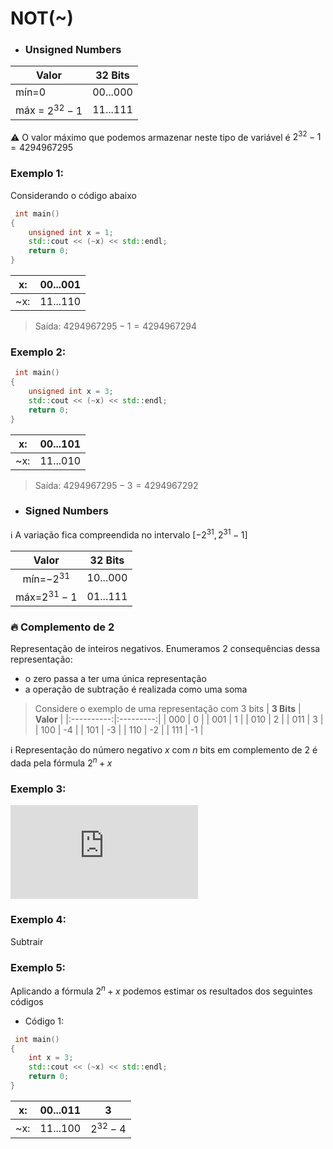  # NOT(~)

* ### Unsigned Numbers

| **Valor**        | **32 Bits** |
|------------------|----------|
| mín=0            | 00...000 |
| máx = $2^{32}-1$ | 11...111 |  

:warning: O valor máximo que podemos armazenar neste tipo de variável é $2^{32}-1=4294967295$

### Exemplo 1:
Considerando o código abaixo

```cpp
 int main()
{
    unsigned int x = 1;
    std::cout << (~x) << std::endl;
    return 0;
}
```
| x:  | 00...001 |
|-----|----------|
| ~x: | 11...110 |

> Saída: $4294967295-1=4294967294$


### Exemplo 2:
```cpp
 int main()
{
    unsigned int x = 3;
    std::cout << (~x) << std::endl;
    return 0;
}
``` 
| x:  | 00...101 |
|-----|----------|
| ~x: | 11...010 |

> Saída: $4294967295-3=4294967292$

* ### Signed Numbers
:information_source: A variação fica compreendida no intervalo $[-2^{31}, 2^{31}-1]$

|   **Valor**  | **32 Bits** |
|:------------:|:-----------:|
| mín=$-2^{31}$ |    10...000 |
| máx=$2^{31}-1$  |    01...111 |

### :fire: Complemento de 2
Representação de inteiros negativos. Enumeramos 2 consequências dessa representação:
* o zero passa a ter uma única representação
* a operação de subtração é realizada como uma soma

> Considere o exemplo de uma representação com 3 bits
> | **3 Bits** | **Valor** |
>|:----------:|:---------:|
>| 000        |     0     |
>| 001        |     1     |
>| 010        |     2     |
>| 011        |     3     |
>| 100        |     -4    |
>| 101        |     -3    |
>| 110        |     -2    |
>| 111        |     -1    |

:information_source: Representação do número negativo $x$ com $n$ bits em complemento de 2 é dada pela fórmula $2^n+x$

### Exemplo 3: 
![equation](https://latex.codecogs.com/png.latex?%5Cbegin%7Barray%7D%7Bccc%7D%20n%3D3%5Ctext%7B%20bits%20%7D%20x%3D-4%5C%5C%202%5E3-4%3D8-4%3D4%5CRightarrow%20100%5C%5C%20%5C%5C%20n%3D3%5Ctext%7B%20bits%20%7D%20x%3D-1%5C%5C%202%5E3-1%3D8-1%3D7%5CRightarrow%20111%5C%5C%20%5Cend%7Barray%7D)

### Exemplo 4:
Subtrair 
### Exemplo 5:
Aplicando a fórmula $2^n+x$ podemos estimar os resultados dos seguintes códigos

* Código 1:

```cpp
 int main()
{
    int x = 3;
    std::cout << (~x) << std::endl;
    return 0;
}
``` 
|  x: | 00...011 |      3     |
|:---:|:--------:|:----------:|
| ~x: | 11...100 | $2^{32}-4$ |
